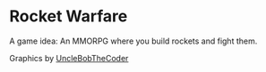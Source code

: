 # Rocket Warfare
A game idea: An MMORPG where you build rockets and fight them.

Graphics by [UncleBobTheCoder](https://github.com/UncleBobTheCoder)
